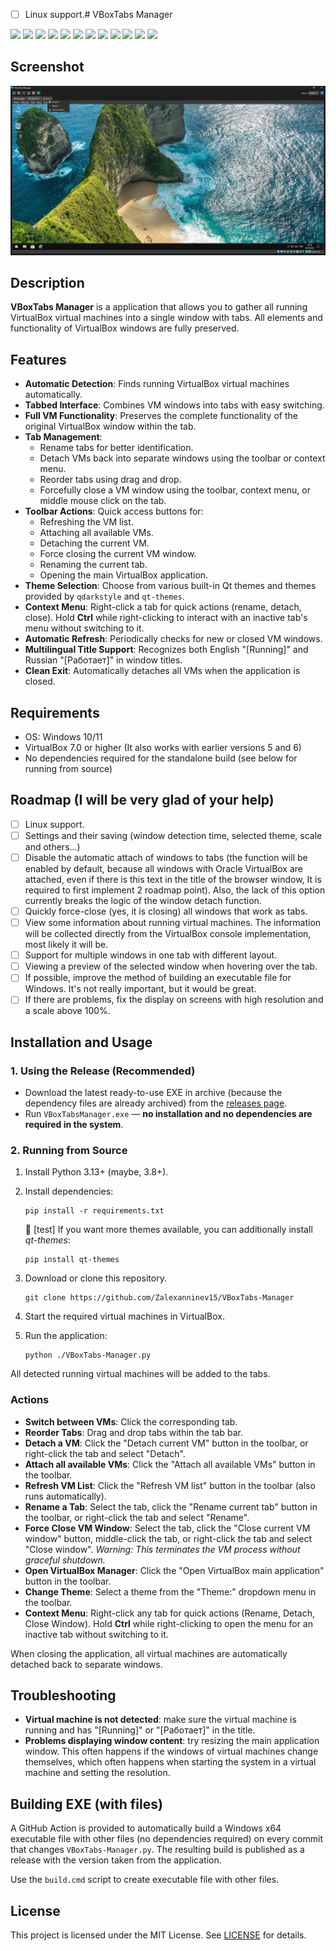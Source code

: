 - [ ] Linux support.# VBoxTabs Manager

[![](https://img.shields.io/badge/platform-Windows-informational)](https://github.com/Zalexanninev15/VBoxTabs-Manager)
[![](https://img.shields.io/badge/PySide6-6.9.0-6F56AE?logo=qt)](https://pypi.org/project/PySide6/)
[![](https://img.shields.io/badge/written_on-Python-%233776AB.svg?logo=python)](https://www.python.org/)
[![](https://img.shields.io/github/v/release/Zalexanninev15/VBoxTabs-Manager)](https://github.com/Zalexanninev15/VBoxTabs-Manager/releases/latest)
[![](https://img.shields.io/github/downloads/Zalexanninev15/VBoxTabs-Manager/total.svg)](https://github.com/Zalexanninev15/VBoxTabs-Manager/releases)
[![](https://img.shields.io/github/last-commit/Zalexanninev15/VBoxTabs-Manager)](https://github.com/Zalexanninev15/VBoxTabs-Manager/commits/main)
[![](https://img.shields.io/github/stars/Zalexanninev15/VBoxTabs-Manager.svg)](https://github.com/Zalexanninev15/VBoxTabs-Manager/stargazers)
[![](https://img.shields.io/github/forks/Zalexanninev15/VBoxTabs-Manager.svg)](https://github.com/Zalexanninev15/VBoxTabs-Manager/network/members)
[![](https://img.shields.io/github/issues/Zalexanninev15/VBoxTabs-Manager.svg)](https://github.com/Zalexanninev15/VBoxTabs-Manager/issues?q=is%3Aopen+is%3Aissue)
[![](https://img.shields.io/github/issues-closed/Zalexanninev15/VBoxTabs-Manager.svg)](https://github.com/Zalexanninev15/VBoxTabs-Manager/issues?q=is%3Aissue+is%3Aclosed)
[![](https://img.shields.io/badge/license-MIT-blue.svg)](LICENSE)
[![](https://img.shields.io/badge/Donate-FFDD00.svg?logo=buymeacoffee&logoColor=black)](https://z15.neocities.org/donate)

## Screenshot

![VBoxTabs Manager Screenshot](./Screenshot.png)

## Description

**VBoxTabs Manager** is a application that allows you to gather all running VirtualBox virtual machines into a single window with tabs. All elements and functionality of VirtualBox windows are fully preserved.

## Features

-   **Automatic Detection**: Finds running VirtualBox virtual machines automatically.
-   **Tabbed Interface**: Combines VM windows into tabs with easy switching.
-   **Full VM Functionality**: Preserves the complete functionality of the original VirtualBox window within the tab.
-   **Tab Management**:
    -   Rename tabs for better identification.
    -   Detach VMs back into separate windows using the toolbar or context menu.
    -   Reorder tabs using drag and drop.
    -   Forcefully close a VM window using the toolbar, context menu, or middle mouse click on the tab.
-   **Toolbar Actions**: Quick access buttons for:
    -   Refreshing the VM list.
    -   Attaching all available VMs.
    -   Detaching the current VM.
    -   Force closing the current VM window.
    -   Renaming the current tab.
    -   Opening the main VirtualBox application.
-   **Theme Selection**: Choose from various built-in Qt themes and themes provided by `qdarkstyle` and `qt-themes`.
-   **Context Menu**: Right-click a tab for quick actions (rename, detach, close). Hold **Ctrl** while right-clicking to interact with an inactive tab's menu without switching to it.
-   **Automatic Refresh**: Periodically checks for new or closed VM windows.
-   **Multilingual Title Support**: Recognizes both English "[Running]" and Russian "[Работает]" in window titles.
-   **Clean Exit**: Automatically detaches all VMs when the application is closed.

## Requirements

- OS: Windows 10/11
- VirtualBox 7.0 or higher (It also works with earlier versions 5 and 6)
- No dependencies required for the standalone build (see below for running from source)

## Roadmap (I will be very glad of your help)

- [ ] Linux support.
- [ ] Settings and their saving (window detection time, selected theme, scale and others...)
- [ ] Disable the automatic attach of windows to tabs (the function will be enabled by default, because all windows with Oracle VirtualBox are attached, even if there is this text in the title of the browser window, It is required to first implement 2 roadmap point). Also, the lack of this option currently breaks the logic of the window detach function.
- [ ] Quickly force-close (yes, it is closing) all windows that work as tabs.
- [ ] View some information about running virtual machines. The information will be collected directly from the VirtualBox console implementation, most likely it will be.
- [ ] Support for multiple windows in one tab with different layout.
- [ ] Viewing a preview of the selected window when hovering over the tab.
- [ ] If possible, improve the method of building an executable file for Windows. It's not really important, but it would be great.
- [ ] If there are problems, fix the display on screens with high resolution and a scale above 100%.

## Installation and Usage

### 1. Using the Release (Recommended)

- Download the latest ready-to-use EXE in archive (because the dependency files are already archived) from the [releases page](https://github.com/Zalexanninev15/VBoxTabs-Manager/releases/latest).
- Run `VBoxTabsManager.exe` — **no installation and no dependencies are required in the system**.

### 2. Running from Source

1. Install Python 3.13+ (maybe, 3.8+).
2. Install dependencies:

    ```shell
    pip install -r requirements.txt
    ```

    🌈 [test] If you want more themes available, you can additionally install *qt-themes*:

    ```shell
    pip install qt-themes
    ```

3. Download or clone this repository.

    ```shell
    git clone https://github.com/Zalexanninev15/VBoxTabs-Manager
    ```

4. Start the required virtual machines in VirtualBox.
5. Run the application:

    ```batch
    python ./VBoxTabs-Manager.py
    ```

All detected running virtual machines will be added to the tabs.

### Actions

-   **Switch between VMs**: Click the corresponding tab.
-   **Reorder Tabs**: Drag and drop tabs within the tab bar.
-   **Detach a VM**: Click the "Detach current VM" button in the toolbar, or right-click the tab and select "Detach".
-   **Attach all available VMs**: Click the "Attach all available VMs" button in the toolbar.
-   **Refresh VM List**: Click the "Refresh VM list" button in the toolbar (also runs automatically).
-   **Rename a Tab**: Select the tab, click the "Rename current tab" button in the toolbar, or right-click the tab and select "Rename".
-   **Force Close VM Window**: Select the tab, click the "Close current VM window" button, middle-click the tab, or right-click the tab and select "Close window". *Warning: This terminates the VM process without graceful shutdown.*
-   **Open VirtualBox Manager**: Click the "Open VirtualBox main application" button in the toolbar.
-   **Change Theme**: Select a theme from the "Theme:" dropdown menu in the toolbar.
-   **Context Menu**: Right-click any tab for quick actions (Rename, Detach, Close Window). Hold **Ctrl** while right-clicking to open the menu for an inactive tab without switching to it.

When closing the application, all virtual machines are automatically detached back to separate windows.

## Troubleshooting

- **Virtual machine is not detected**: make sure the virtual machine is running and has "[Running]" or "[Работает]" in the title.
- **Problems displaying window content**: try resizing the main application window.
This often happens if the windows of virtual machines change themselves, which often happens when starting the system in a virtual machine and setting the resolution.

## Building EXE (with files)

A GitHub Action is provided to automatically build a Windows x64 executable file with other files (no dependencies required) on every commit that changes `VBoxTabs-Manager.py`. The resulting build is published as a release with the version taken from the application.

Use the `build.cmd` script to create executable file with other files.

## License

This project is licensed under the MIT License. See [LICENSE](LICENSE) for details.
